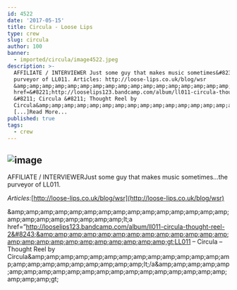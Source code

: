 ```yaml
---
id: 4522
date: '2017-05-15'
title: Circula - Loose Lips
type: crew
slug: circula
author: 100
banner:
  - imported/circula/image4522.jpeg
description: >-
  AFFILIATE / INTERVIEWER Just some guy that makes music sometimes&#8230;the
  purveyor of LL011. Articles: http://loose-lips.co.uk/blog/wsr
  &amp;amp;amp;amp;amp;amp;amp;amp;amp;amp;amp;amp;amp;amp;amp;amp;amp;amp;amp;amp;amp;amp;amp;amp;lt;a
  href=&#8221;http://looselips123.bandcamp.com/album/ll011-circula-thought-reel-2&#8243;&amp;amp;amp;amp;amp;amp;amp;amp;amp;amp;amp;amp;amp;amp;amp;amp;amp;amp;amp;amp;amp;amp;amp;amp;gt;LL011
  &#8211; Circula &#8211; Thought Reel by
  Circula&amp;amp;amp;amp;amp;amp;amp;amp;amp;amp;amp;amp;amp;amp;amp;amp;amp;amp;amp;amp;amp;amp;amp;amp;lt;/a&amp;amp;amp;amp;amp;amp;amp;amp;amp;amp;amp;amp;amp;amp;amp;amp;amp;amp;amp;amp;amp;amp;amp;amp;gt;
  [...]Read More...
published: true
tags:
  - crew
---
```

![image](../imported/circula/image4522.jpeg)
---
AFFILIATE / INTERVIEWERJust some guy that makes music sometimes…the purveyor of LL011.

_Articles:_[http://loose-lips.co.uk/blog/wsr](http://loose-lips.co.uk/blog/wsr)

&amp;amp;amp;amp;amp;amp;amp;amp;amp;amp;amp;amp;amp;amp;amp;amp;amp;amp;amp;amp;amp;amp;amp;amp;lt;a href=&#8221;http://looselips123.bandcamp.com/album/ll011-circula-thought-reel-2&#8243;&amp;amp;amp;amp;amp;amp;amp;amp;amp;amp;amp;amp;amp;amp;amp;amp;amp;amp;amp;amp;amp;amp;amp;amp;gt;LL011 &#8211; Circula &#8211; Thought Reel by Circula&amp;amp;amp;amp;amp;amp;amp;amp;amp;amp;amp;amp;amp;amp;amp;amp;amp;amp;amp;amp;amp;amp;amp;amp;lt;/a&amp;amp;amp;amp;amp;amp;amp;amp;amp;amp;amp;amp;amp;amp;amp;amp;amp;amp;amp;amp;amp;amp;amp;amp;gt;